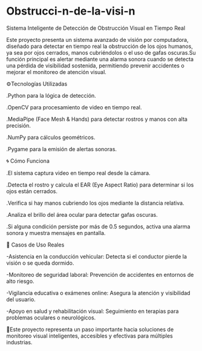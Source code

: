 # Obstrucci-n-de-la-visi-n

Sistema Inteligente de Detección de Obstrucción Visual en Tiempo Real

Este proyecto presenta un sistema avanzado de visión por computadora, diseñado para detectar en tiempo real la obstrucción de los ojos humanos, ya sea por ojos cerrados, manos cubriéndolos o el uso de gafas oscuras.Su función principal es alertar mediante una alarma sonora cuando se detecta una pérdida de visibilidad sostenida, permitiendo prevenir accidentes o mejorar el monitoreo de atención visual.

⚙️Tecnologías Utilizadas

.Python para la lógica de detección.

.OpenCV para procesamiento de video en tiempo real.

.MediaPipe (Face Mesh & Hands) para detectar rostros y manos con alta precisión.

.NumPy para cálculos geométricos.

.Pygame para la emisión de alertas sonoras.

🌀  Cómo Funciona

.El sistema captura video en tiempo real desde la cámara.

.Detecta el rostro y calcula el EAR (Eye Aspect Ratio) para determinar si los ojos están cerrados.

.Verifica si hay manos cubriendo los ojos mediante la distancia relativa.

.Analiza el brillo del área ocular para detectar gafas oscuras.

.Si alguna condición persiste por más de 0.5 segundos, activa una alarma sonora y muestra mensajes en pantalla.

🔎 Casos de Uso Reales

-Asistencia en la conducción vehicular: Detecta si el conductor pierde la visión o se queda dormido.

-Monitoreo de seguridad laboral: Prevención de accidentes en entornos de alto riesgo.

-Vigilancia educativa o exámenes online: Asegura la atención y visibilidad del usuario.

-Apoyo en salud y rehabilitación visual: Seguimiento en terapias para problemas oculares o neurológicos.

🧠Este proyecto representa un paso importante hacia soluciones de monitoreo visual inteligentes, accesibles y efectivas para múltiples industrias.
